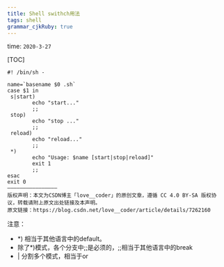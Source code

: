 ```yaml
---
title: Shell swithch用法
tags: shell
grammar_cjkRuby: true
---
```


time: `2020-3-27 `

[TOC]

``` shell?linenums&fancy=20
#! /bin/sh -

name=`basename $0 .sh`
case $1 in
 s|start)
        echo "start..."
        ;;
 stop)
        echo "stop ..."
        ;;
 reload)
        echo "reload..."
        ;;
 *)
        echo "Usage: $name [start|stop|reload]"
        exit 1
        ;;
esac
exit 0
————————————————
版权声明：本文为CSDN博主「love__coder」的原创文章，遵循 CC 4.0 BY-SA 版权协议，转载请附上原文出处链接及本声明。
原文链接：https://blog.csdn.net/love__coder/article/details/7262160
```
注意：
- *) 相当于其他语言中的default。
-  除了*)模式，各个分支中;;是必须的，;;相当于其他语言中的break
-   | 分割多个模式，相当于or
